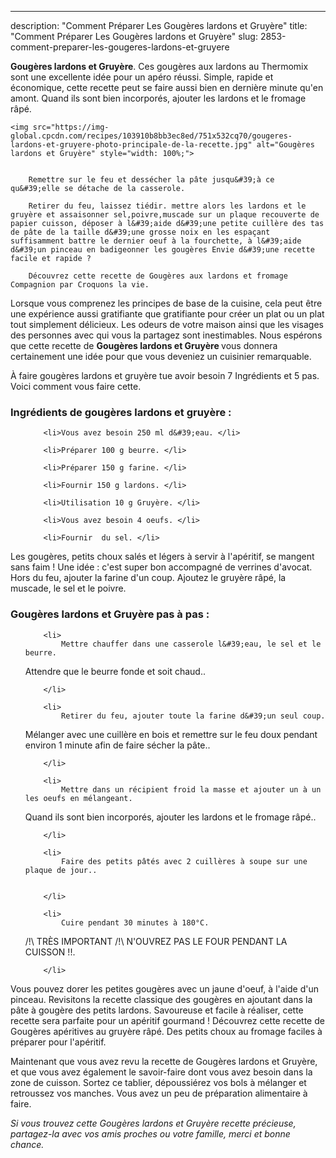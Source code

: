 ---
description: "Comment Préparer Les Gougères lardons et Gruyère"
title: "Comment Préparer Les Gougères lardons et Gruyère"
slug: 2853-comment-preparer-les-gougeres-lardons-et-gruyere

<p>
	<strong>Gougères lardons et Gruyère</strong>. 
	Ces gougères aux lardons au Thermomix sont une excellente idée pour un apéro réussi. Simple, rapide et économique, cette recette peut se faire aussi bien en dernière minute qu&#39;en amont. Quand ils sont bien incorporés, ajouter les lardons et le fromage râpé.
</p>
<p>
	
	<img src="https://img-global.cpcdn.com/recipes/103910b8bb3ec8ed/751x532cq70/gougeres-lardons-et-gruyere-photo-principale-de-la-recette.jpg" alt="Gougères lardons et Gruyère" style="width: 100%;">
	
	
		Remettre sur le feu et dessécher la pâte jusqu&#39;à ce qu&#39;elle se détache de la casserole.
	
		Retirer du feu, laissez tiédir. mettre alors les lardons et le gruyère et assaisonner sel,poivre,muscade sur un plaque recouverte de papier cuisson, déposer à l&#39;aide d&#39;une petite cuillère des tas de pâte de la taille d&#39;une grosse noix en les espaçant suffisamment battre le dernier oeuf à la fourchette, à l&#39;aide d&#39;un pinceau en badigeonner les gougères Envie d&#39;une recette facile et rapide ?
	
		Découvrez cette recette de Gougères aux lardons et fromage Compagnion par Croquons la vie.
	
</p>

Lorsque vous comprenez les principes de base de la cuisine, cela peut être une expérience aussi gratifiante que gratifiante pour créer un plat ou un plat tout simplement délicieux. Les odeurs de votre maison ainsi que les visages des personnes avec qui vous la partagez sont inestimables. Nous espérons que cette recette de <strong> Gougères lardons et Gruyère </strong> vous donnera certainement une idée pour que vous deveniez un cuisinier remarquable.

<!--inarticleads1-->

À faire gougères lardons et gruyère tue avoir besoin 7 Ingrédients et 5 pas. Voici comment vous faire cette.

<h3>Ingrédients de gougères lardons et gruyère :</h3>

<ol>
	
		<li>Vous avez besoin 250 ml d&#39;eau. </li>
	
		<li>Préparer 100 g beurre. </li>
	
		<li>Préparer 150 g farine. </li>
	
		<li>Fournir 150 g lardons. </li>
	
		<li>Utilisation 10 g Gruyère. </li>
	
		<li>Vous avez besoin 4 oeufs. </li>
	
		<li>Fournir  du sel. </li>
	
</ol>

Les gougères, petits choux salés et légers à servir à l&#39;apéritif, se mangent sans faim ! Une idée : c&#39;est super bon accompagné de verrines d&#39;avocat. Hors du feu, ajouter la farine d&#39;un coup. Ajoutez le gruyère râpé, la muscade, le sel et le poivre. 

<!--inarticleads2-->

<h3>Gougères lardons et Gruyère pas à pas :</h3>

<ol>
	
		<li>
			Mettre chauffer dans une casserole l&#39;eau, le sel et le beurre.
Attendre que le beurre fonde et soit chaud..
			
			
		</li>
	
		<li>
			Retirer du feu, ajouter toute la farine d&#39;un seul coup.
Mélanger avec une cuillère en bois et remettre sur le feu doux pendant environ 1 minute afin de faire sécher la pâte..
			
			
		</li>
	
		<li>
			Mettre dans un récipient froid la masse et ajouter un à un les oeufs en mélangeant.
Quand ils sont bien incorporés, ajouter les lardons et le fromage râpé..
			
			
		</li>
	
		<li>
			Faire des petits pâtés avec 2 cuillères à soupe sur une plaque de jour..
			
			
		</li>
	
		<li>
			Cuire pendant 30 minutes à 180°C.

/!\ TRÈS IMPORTANT /!\ N&#39;OUVREZ PAS LE FOUR PENDANT LA CUISSON !!.
			
			
		</li>
	
</ol>

Vous pouvez dorer les petites gougères avec un jaune d&#39;oeuf, à l&#39;aide d&#39;un pinceau. Revisitons la recette classique des gougères en ajoutant dans la pâte à gougère des petits lardons. Savoureuse et facile à réaliser, cette recette sera parfaite pour un apéritif gourmand ! Découvrez cette recette de Gougères apéritives au gruyère râpé. Des petits choux au fromage faciles à préparer pour l&#39;apéritif. 

<!--inarticleads1-->

<p>
Maintenant que vous avez revu la recette de Gougères lardons et Gruyère, et que vous avez également le savoir-faire dont vous avez besoin dans la zone de cuisson. Sortez ce tablier, dépoussiérez vos bols à mélanger et retroussez vos manches. Vous avez un peu de préparation alimentaire à faire.
</p>

<p>
<i>Si vous trouvez cette Gougères lardons et Gruyère recette précieuse, partagez-la avec vos amis proches ou votre famille, merci et bonne chance.</i>
</p>
